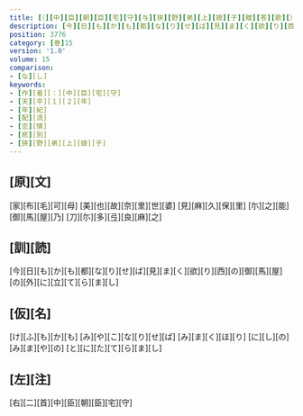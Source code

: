 ```yaml
---
title: [（][中][臣][朝][臣][宅][守][与][狭][野][弟][上][娘][子][贈][答][歌][）]
description: [今][日][も][か][も][都][な][り][せ][ば][見][ま][く][欲][り][西][の][御][馬][屋][の][外][に][立][て][ら][ま][し]
position: 3776
category: [巻]15
version: '1.0'
volume: 15
comparison:
- [な][し]
keywords:
- [作][者][：][中][臣][宅][守]
- [天][平][１][２][年]
- [年][紀]
- [配][流]
- [恋][情]
- [悲][別]
- [狭][野][弟][上][娘][子]
---
```


## [原][文]

[家][布][毛][可][母] [美][也][故][奈][里][世][婆] [見][麻][久][保][里] [尓][之][能][御][馬][屋][乃] [刀][尓][多][弖][良][麻][之]

## [訓][読]

[今][日][も][か][も][都][な][り][せ][ば][見][ま][く][欲][り][西][の][御][馬][屋][の][外][に][立][て][ら][ま][し]

## [仮][名]

[け][ふ][も][か][も] [み][や][こ][な][り][せ][ば] [み][ま][く][ほ][り] [に][し][の][み][ま][や][の] [と][に][た][て][ら][ま][し]

## [左][注]

[右][二][首][中][臣][朝][臣][宅][守]
